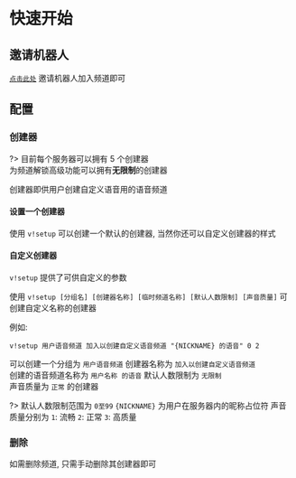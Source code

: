 # 快速开始

## 邀请机器人

[`点击此处`](https://www.kookapp.cn/app/oauth2/authorize?id=13851&permissions=51231800&client_id=Yc_D002vsARZTTzP&redirect_uri=&scope=bot) 
邀请机器人加入频道即可  

## 配置

### 创建器

?> 目前每个服务器可以拥有 5 个创建器  
    为频道解锁高级功能可以拥有**无限制**的创建器  

创建器即供用户创建自定义语音用的语音频道  

#### 设置一个创建器

使用 `v!setup` 可以创建一个默认的创建器, 当然你还可以自定义创建器的样式  

#### 自定义创建器

`v!setup` 提供了可供自定义的参数  

使用 `v!setup [分组名] [创建器名称] [临时频道名称] [默认人数限制] [声音质量]` 可创建自定义名称的创建器  

例如:  
```
v!setup 用户语音频道 加入以创建自定义语音频道 "{NICKNAME} 的语音" 0 2
```
可以创建一个分组为 `用户语音频道` 创建器名称为 `加入以创建自定义语音频道`  
创建的语音频道名称为 `用户名称 的语音` 默认人数限制为 `无限制`  
声音质量为 `正常` 的创建器

?>  默认人数限制范围为 `0至99`
    `{NICKNAME}` 为用户在服务器内的昵称占位符
    声音质量分别为 `1`: 流畅 `2`: 正常 `3`: 高质量

### 删除

如需删除频道, 只需手动删除其创建器即可